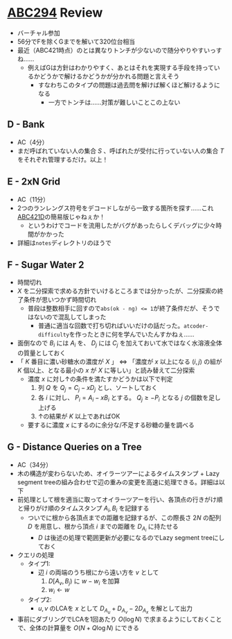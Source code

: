 # [ABC294](https://atcoder.jp/contests/abc294) Review
- バーチャル参加
- 56分でFを除くGまでを解いて320位台相当
- 最近（ABC421時点）のとは異なりトンチが少ないので随分やりやすいっすね……
  - 例えばGは方針はわかりやすく、あとはそれを実現する手段を持っているかどうかで解けるかどうかが分かれる問題と言えそう
    - すなわちこのタイプの問題は過去問を解けば解くほど解けるようになる
      - 一方でトンチは……対策が難しいことこの上ない

## D - Bank
- AC（4分）
- まだ呼ばれていない人の集合 $S$ 、呼ばれたが受付に行っていない人の集合 $T$ をそれぞれ管理するだけ。以上！

## E - 2xN Grid
- AC（11分）
- 2つのランレングス符号をデコードしながら一致する箇所を探す……これ[ABC421D](https://atcoder.jp/contests/abc421/tasks/abc421_d)の簡易版じゃねぇか！
  - というわけでコードを流用したがバグがあったらしくデバッグに少々時間がかかった
- 詳細は`notes`ディレクトリのほうで

## F - Sugar Water 2
- 時間切れ
- $X$ を二分探索で求める方針でいけるところまでは分かったが、二分探索の終了条件が思いつかず時間切れ
  - 普段は整数相手に回すので`abs(ok - ng) <= 1`が終了条件だが、そうではないので混乱してしまった
    - 普通に適当な回数で打ち切ればいいだけの話だった。`atcoder-difficulty`を作ったときに何を学んでいたんすかねぇ……
- 面倒なので $B_i$ には $A_i$ を、 $D_j$ には $C_j$ を加えておいて水ではなく水溶液全体の質量としておく
- 「 $K$ 番目に濃い砂糖水の濃度が $X$ 」 $\Leftrightarrow$ 「濃度が $x$ 以上になる $(i, j)$ の組が $K$ 個以上、となる最小の $x$ が $X$ に等しい」と読み替えて二分探索
  - 濃度 $x$ に対し↑の条件を満たすかどうかは以下で判定
    1. 列 $Q$ を $Q_j = C_j - xD_j$ とし、ソートしておく
    1. 各 $i$ に対し、 $P_i = A_i - xB_i$ とする。 $Q_j \geq -P_i$ となる $j$ の個数を足し上げる
    1. ↑の結果が $K$ 以上であればOK
  - 要するに濃度 $x$ にするのに余分な/不足する砂糖の量を調べる

## G - Distance Queries on a Tree
- AC（34分）
- 木の構造が変わらないため、オイラーツアーによるタイムスタンプ + Lazy segment treeの組み合わせで辺の重みの変更を高速に処理できる。詳細は以下
- 前処理として根を適当に取ってオイラーツアーを行い、各頂点の行きがけ順と帰りがけ順のタイムスタンプ $A_i, B_i$ を記録する
  - ついでに根から各頂点までの距離を記録するが、この際長さ $2N$ の配列 $D$ を用意し、根から頂点 $i$ までの距離を $D_{A_i}$ に持たせる
    - $D$ は後述の処理で範囲更新が必要になるのでLazy segment treeにしておく
- クエリの処理
  - タイプ1:
    - 辺 $i$ の両端のうち根にから遠い方を $v$ として
      1. $D[A_v, B_j)$ に $w-w_i$ を加算
      2. $w_i \gets w$
  - タイプ2:
    - $u, v$ のLCAを $x$ として $D_{A_u} + D_{A_v} - 2D_{A_x}$ を解として出力
- 事前にダブリングでLCAを1回あたり $O(\log N)$ で求まるようにしておくことで、全体の計算量を $O(N + Q\log N)$ にできる
